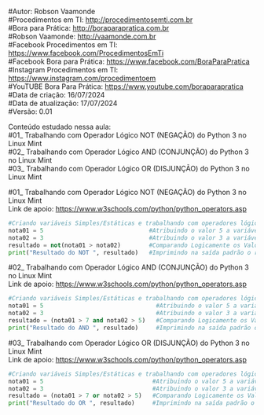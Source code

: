 #Autor: Robson Vaamonde<br>
#Procedimentos em TI: http://procedimentosemti.com.br<br>
#Bora para Prática: http://boraparapratica.com.br<br>
#Robson Vaamonde: http://vaamonde.com.br<br>
#Facebook Procedimentos em TI: https://www.facebook.com/ProcedimentosEmTi<br>
#Facebook Bora para Prática: https://www.facebook.com/BoraParaPratica<br>
#Instagram Procedimentos em TI: https://www.instagram.com/procedimentoem<br>
#YouTUBE Bora Para Prática: https://www.youtube.com/boraparapratica<br>
#Data de criação: 16/07/2024<br>
#Data de atualização: 17/07/2024<br>
#Versão: 0.01<br>

Conteúdo estudado nessa aula:<br>
#01_ Trabalhando com Operador Lógico NOT (NEGAÇÃO) do Python 3 no Linux Mint<br>
#02_ Trabalhando com Operador Lógico AND (CONJUNÇÃO) do Python 3 no Linux Mint<br>
#03_ Trabalhando com Operador Lógico OR (DISJUNÇÃO) do Python 3 no Linux Mint<br>

#01_ Trabalhando com Operador Lógico NOT (NEGAÇÃO) do Python 3 no Linux Mint<br>
Link de apoio: https://www.w3schools.com/python/python_operators.asp
```python
#Criando variáveis Simples/Estáticas e trabalhando com operadores lógicos
nota01 = 5                              #Atribuindo o valor 5 a variável nota01
nota02 = 3                              #Atribuindo o valor 3 a variável nota02
resultado = not(nota01 > nota02)        #Comparando Logicamente os Valores e alterado seu valor Lógico
print("Resultado do NOT ", resultado)   #Imprimindo na saída padrão o resultado da operação lógica NOT
```

#02_ Trabalhando com Operador Lógico AND (CONJUNÇÃO) do Python 3 no Linux Mint<br>
Link de apoio: https://www.w3schools.com/python/python_operators.asp
```python
#Criando variáveis Simples/Estáticas e trabalhando com operadores lógicos
nota01 = 5                                #Atribuindo o valor 5 a variável nota01
nota02 = 3                                #Atribuindo o valor 3 a variável nota02
resultado = (nota01 > 7 and nota02 > 5)   #Comparando Logicamente os Valores e mantendo o valor Lógico
print("Resultado do AND ", resultado)     #Imprimindo na saída padrão o resultado da operação lógica AND
```

#03_ Trabalhando com Operador Lógico OR (DISJUNÇÃO) do Python 3 no Linux Mint<br>
Link de apoio: https://www.w3schools.com/python/python_operators.asp
```python
#Criando variáveis Simples/Estáticas e trabalhando com operadores lógicos
nota01 = 5                               #Atribuindo o valor 5 a variável nota01
nota02 = 3                               #Atribuindo o valor 3 a variável nota02
resultado = (nota01 > 7 or nota02 > 5)   #Comparando Logicamente os Valores e mantendo o valor Lógico
print("Resultado do OR ", resultado)     #Imprimindo na saída padrão o resultado da operação lógica OR
```
